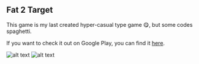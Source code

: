 ## Fat 2 Target
This game is my last created hyper-casual type game 😋, but some codes spaghetti.

If you want to check it out on Google Play, you can find it [here](https://play.google.com/store/apps/details?id=com.MantarStudios.Fat2Target).





![alt text](https://play-lh.googleusercontent.com/fzzZbF1zCOB-jgGPAxN2VveHwnzt3R2DVgwljDVFfAsi6pXYVYZ69gaSwhgdqOUVypc=w1496-h764-rw)
![alt text](https://play-lh.googleusercontent.com/oZrqCyhmhcLLt5Wz_xj2PfsFJ5w9B4n9G-yi0SFJ4xzgYiVkBSjPpZ0a19QEb96r2CSG=w1496-h764-rw)
